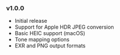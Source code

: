 ### v1.0.0
- Initial release
- Support for Apple HDR JPEG conversion
- Basic HEIC support (macOS)
- Tone mapping options
- EXR and PNG output formats